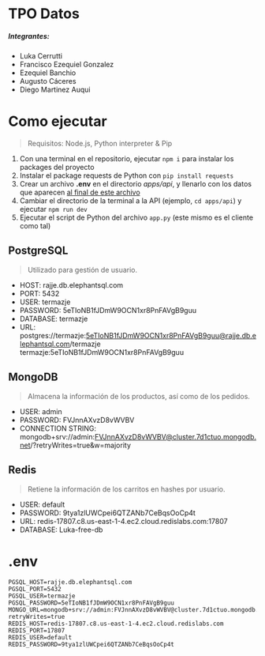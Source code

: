 # TPO Datos

##### Integrantes:

- Luka Cerrutti
- Francisco Ezequiel Gonzalez
- Ezequiel Banchio
- Augusto Cáceres
- Diego Martinez Auqui

# Como ejecutar

> Requisitos: Node.js, Python interpreter & Pip

1. Con una terminal en el repositorio, ejecutar `npm i` para instalar los packages del proyecto
2. Instalar el package requests de Python con `pip install requests`
3. Crear un archivo **.env** en el directorio _apps/api_, y llenarlo con los datos que aparecen [al final de este archivo](#env)
4. Cambiar el directorio de la terminal a la API (ejemplo, `cd apps/api`) y ejecutar `npm run dev`
5. Ejecutar el script de Python del archivo `app.py` (este mismo es el cliente como tal)

## PostgreSQL

> Utilizado para gestión de usuario.

- HOST: rajje.db.elephantsql.com
- PORT: 5432
- USER: termazje
- PASSWORD: 5eTIoNB1fJDmW9OCN1xr8PnFAVgB9guu
- DATABASE: termazje
- URL: postgres://termazje:5eTIoNB1fJDmW9OCN1xr8PnFAVgB9guu@rajje.db.elephantsql.com/termazje
  termazje:5eTIoNB1fJDmW9OCN1xr8PnFAVgB9guu

## MongoDB

> Almacena la información de los productos, así como de los pedidos.

- USER: admin
- PASSWORD: FVJnnAXvzD8vWVBV
- CONNECTION STRING: mongodb+srv://admin:FVJnnAXvzD8vWVBV@cluster.7d1ctuo.mongodb.net/?retryWrites=true&w=majority

## Redis

> Retiene la información de los carritos en hashes por usuario.

- USER: default
- PASSWORD: 9tya1zlUWCpei6QTZANb7CeBqsOoCp4t
- URL: redis-17807.c8.us-east-1-4.ec2.cloud.redislabs.com:17807
- DATABASE: Luka-free-db

# .env

```
PGSQL_HOST=rajje.db.elephantsql.com
PGSQL_PORT=5432
PGSQL_USER=termazje
PGSQL_PASSWORD=5eTIoNB1fJDmW9OCN1xr8PnFAVgB9guu
MONGO_URL=mongodb+srv://admin:FVJnnAXvzD8vWVBV@cluster.7d1ctuo.mongodb.net/?retryWrites=true
REDIS_HOST=redis-17807.c8.us-east-1-4.ec2.cloud.redislabs.com
REDIS_PORT=17807
REDIS_USER=default
REDIS_PASSWORD=9tya1zlUWCpei6QTZANb7CeBqsOoCp4t
```

